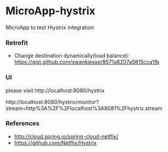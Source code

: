 MicroApp-hystrix
==========
MicroApp to test Hiystrix integration


### Retrofit

* Change destination dynamically(load balance): https://gist.github.com/swankjesse/8571a8207a5815cca1fb

### UI
please visit http://localhost:8080/hystrix

http://localhost:8080/hystrix/monitor?stream=http%3A%2F%2Flocalhost%3A8081%2Fhystrix.stream

### References

* http://cloud.spring.io/spring-cloud-netflix/
* https://github.com/Netflix/Hystrix
